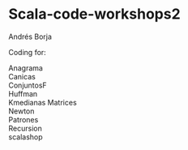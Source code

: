 # Scala-code-workshops2
Andrés Borja

Coding for:  

Anagrama  
Canicas  
ConjuntosF  
Huffman  
Kmedianas 
Matrices  
Newton  
Patrones  
Recursion  
scalashop